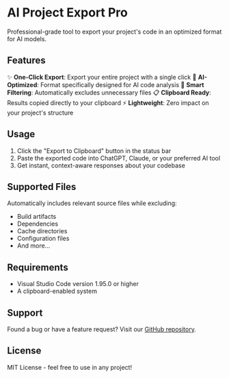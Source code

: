 # AI Project Export Pro

Professional-grade tool to export your project's code in an optimized format for AI models.

## Features

✨ **One-Click Export**: Export your entire project with a single click
🎯 **AI-Optimized**: Format specifically designed for AI code analysis
🚀 **Smart Filtering**: Automatically excludes unnecessary files
📋 **Clipboard Ready**: Results copied directly to your clipboard
⚡ **Lightweight**: Zero impact on your project's structure

## Usage

1. Click the "Export to Clipboard" button in the status bar
2. Paste the exported code into ChatGPT, Claude, or your preferred AI tool
3. Get instant, context-aware responses about your codebase

## Supported Files

Automatically includes relevant source files while excluding:

- Build artifacts
- Dependencies
- Cache directories
- Configuration files
- And more...

## Requirements

- Visual Studio Code version 1.95.0 or higher
- A clipboard-enabled system

## Support

Found a bug or have a feature request? Visit our [GitHub repository](https://github.com/ralungei/ai-project-export-pro).

## License

MIT License - feel free to use in any project!
